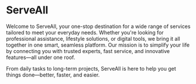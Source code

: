 # ServeAll
Welcome to ServeAll, your one-stop destination for a wide range of services tailored to meet your everyday needs. Whether you're looking for professional assistance, lifestyle solutions, or digital tools, we bring it all together in one smart, seamless platform. Our mission is to simplify your life by connecting you with trusted experts, fast service, and innovative features—all under one roof.

From daily tasks to long-term projects, ServeAll is here to help you get things done—better, faster, and easier.

